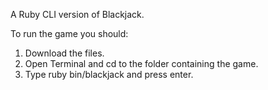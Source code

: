 A Ruby CLI version of Blackjack.

To run the game you should:

1. Download the files.
2. Open Terminal and cd to the folder containing the game.
3. Type ruby bin/blackjack and press enter.
